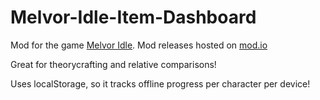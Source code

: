 # Melvor-Idle-Item-Dashboard
Mod for the game [Melvor Idle](https://www.melvoridle.com/). Mod releases hosted on [mod.io](https://mod.io/g/melvoridle/m/item-dashboard)

Great for theorycrafting and relative comparisons!

Uses localStorage, so it tracks offline progress per character per device!
